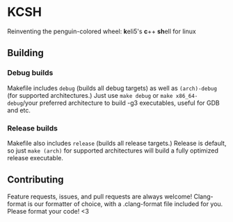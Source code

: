 # KCSH
Reinventing the penguin-colored wheel: **k**eli5's **c**++ **sh**ell for linux

## Building
### Debug builds
Makefile includes `debug` (builds all debug targets) as well as `(arch)-debug` (for supported architectures.) Just use `make debug` or `make x86_64-debug`/your preferred architecture to build -g3 executables, useful for GDB and etc.
### Release builds
Makefile also includes `release` (builds all release targets.) Release is default, so just `make (arch)` for supported architectures will build a fully optimized release executable.

## Contributing
Feature requests, issues, and pull requests are always welcome!
Clang-format is our formatter of choice, with a .clang-format file included for you. Please format your code! <3
